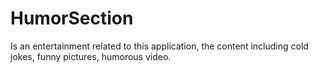 # HumorSection
Is an entertainment related to this application, the content including cold jokes, funny pictures, humorous video.
